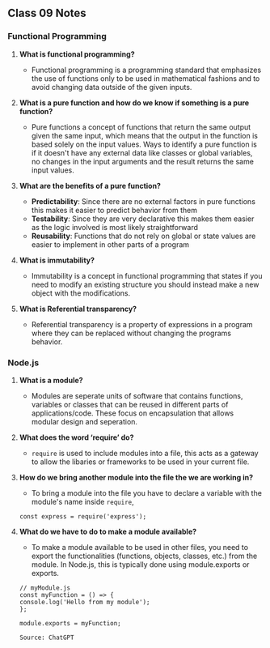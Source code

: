 ## Class 09 Notes

### Functional Programming

1. **What is functional programming?**

    - Functional programming is a programming standard that emphasizes the use of functions only to be used in mathematical fashions and to avoid changing data outside of the given inputs.

2. **What is a pure function and how do we know if something is a pure function?**

    - Pure functions a concept of functions that return the same output given the same input, which means that the output in the function is based solely on the input values. Ways to identify a pure function is if it doesn't have any external data like classes or global variables, no changes in the input arguments and the result returns the same input values.

3. **What are the benefits of a pure function?**

    - **Predictability**: Since there are no external factors in pure functions this makes it easier to predict behavior from them
    - **Testability**: Since they are very declarative this makes them easier as the logic involved is most likely straightforward
    - **Reusability**: Functions that do not rely on global or state values are easier to implement in other parts of a program

4. **What is immutability?**

    - Immutability is a concept in functional programming that states if you need to modify an existing structure you should instead make a new object with the modifications.

5. **What is Referential transparency?**

    - Referential transparency is a property of expressions in a program where they can be replaced without changing the programs behavior. 

### Node.js

1. **What is a module?**

    - Modules are seperate units of software that contains functions, variables or classes that can be reused in different parts of applications/code. These focus on encapsulation that allows modular design and seperation.

2. **What does the word ‘require’ do?**

    - `require` is used to include modules into a file, this acts as a gateway to allow the libaries or frameworks to be used in your current file.

3. **How do we bring another module into the file the we are working in?**

    - To bring a module into the file you have to declare a variable with the module's name inside `require`,
    ```
    const express = require('express');
    ```
4. **What do we have to do to make a module available?**

    - To make a module available to be used in other files, you need to export the functionalities (functions, objects, classes, etc.) from the module. In Node.js, this is typically done using module.exports or exports.
    ```
    // myModule.js
    const myFunction = () => {
    console.log('Hello from my module');
    };

    module.exports = myFunction;

    Source: ChatGPT
    ```